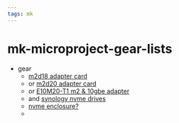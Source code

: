 ```yaml
---
tags: mk
---
```


# mk-microproject-gear-lists

- gear
    - [m2d18 adapter card](https://www.amazon.com/Synology-M-2-Adapter-Card-M2D18/dp/B07G9S674X/?_encoding=UTF8&pd_rd_w=BPCQU&content-id=amzn1.sym.8cf3b8ef-6a74-45dc-9f0d-6409eb523603&pf_rd_p=8cf3b8ef-6a74-45dc-9f0d-6409eb523603&pf_rd_r=J26DBJD2Z701GFPGN94D&pd_rd_wg=Cq8hi&pd_rd_r=c54f38f0-5354-451e-ac5d-c2da44fb309e&ref_=pd_gw_ci_mcx_mi)
    - or [m2d20 adapter card](https://www.amazon.com/Synology-M-2-Adapter-Card-M2D20/dp/B089RHBVVG/ref=psdc_13983711_t1_B07G9S674X?th=1)
    - or [E10M20-T1 m2 & 10gbe adapter](E10M20-T1)
    - and [synology nvme drives](https://www.amazon.com/Synology-22110-SNV3510-800GB-SNV3510-800G/dp/B09QG3FX9C/ref=pd_lpo_3?pd_rd_w=rqcfB&content-id=amzn1.sym.116f529c-aa4d-4763-b2b6-4d614ec7dc00&pf_rd_p=116f529c-aa4d-4763-b2b6-4d614ec7dc00&pf_rd_r=WTV3P0P51NKXRTDT8XYV&pd_rd_wg=k8PhR&pd_rd_r=6cf2f80c-f316-465c-b879-3c9e2ee9ecdb&pd_rd_i=B09QG3FX9C&psc=1)
    - [nvme enclosure?](https://www.amazon.com/Thunderbay-Thunderbolt3-Storage-Capabilities-Enclosure/dp/B089Y58J4Z/ref=sr_1_13?keywords=nvme%2Bthunderbolt%2B3%2Benclosure&qid=1667046276&qu=eyJxc2MiOiI0LjcyIiwicXNhIjoiNC4wOSIsInFzcCI6IjMuNTQifQ%3D%3D&sr=8-13&ufe=app_do%3Aamzn1.fos.765d4786-5719-48b9-b588-eab9385652d5&th=1)
    - 